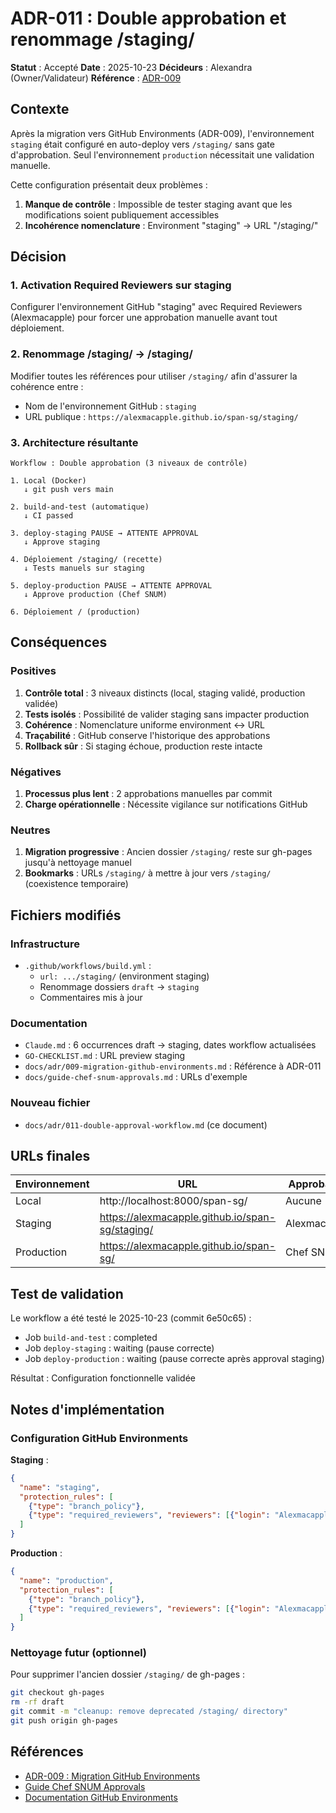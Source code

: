 # ADR-011 : Double approbation et renommage /staging/

**Statut** : Accepté
**Date** : 2025-10-23
**Décideurs** : Alexandra (Owner/Validateur)
**Référence** : [ADR-009](009-migration-github-environments.md)

## Contexte

Après la migration vers GitHub Environments (ADR-009), l'environnement `staging` était configuré en auto-deploy vers `/staging/` sans gate d'approbation. Seul l'environnement `production` nécessitait une validation manuelle.

Cette configuration présentait deux problèmes :
1. **Manque de contrôle** : Impossible de tester staging avant que les modifications soient publiquement accessibles
2. **Incohérence nomenclature** : Environment "staging" → URL "/staging/"

## Décision

### 1. Activation Required Reviewers sur staging

Configurer l'environnement GitHub "staging" avec Required Reviewers (Alexmacapple) pour forcer une approbation manuelle avant tout déploiement.

### 2. Renommage /staging/ → /staging/

Modifier toutes les références pour utiliser `/staging/` afin d'assurer la cohérence entre :
- Nom de l'environnement GitHub : `staging`
- URL publique : `https://alexmacapple.github.io/span-sg/staging/`

### 3. Architecture résultante

```
Workflow : Double approbation (3 niveaux de contrôle)

1. Local (Docker)
   ↓ git push vers main

2. build-and-test (automatique)
   ↓ CI passed

3. deploy-staging PAUSE → ATTENTE APPROVAL
   ↓ Approve staging

4. Déploiement /staging/ (recette)
   ↓ Tests manuels sur staging

5. deploy-production PAUSE → ATTENTE APPROVAL
   ↓ Approve production (Chef SNUM)

6. Déploiement / (production)
```

## Conséquences

### Positives

1. **Contrôle total** : 3 niveaux distincts (local, staging validé, production validée)
2. **Tests isolés** : Possibilité de valider staging sans impacter production
3. **Cohérence** : Nomenclature uniforme environment ↔ URL
4. **Traçabilité** : GitHub conserve l'historique des approbations
5. **Rollback sûr** : Si staging échoue, production reste intacte

### Négatives

1. **Processus plus lent** : 2 approbations manuelles par commit
2. **Charge opérationnelle** : Nécessite vigilance sur notifications GitHub

### Neutres

1. **Migration progressive** : Ancien dossier `/staging/` reste sur gh-pages jusqu'à nettoyage manuel
2. **Bookmarks** : URLs `/staging/` à mettre à jour vers `/staging/` (coexistence temporaire)

## Fichiers modifiés

### Infrastructure
- `.github/workflows/build.yml` :
  - `url: .../staging/` (environment staging)
  - Renommage dossiers `draft` → `staging`
  - Commentaires mis à jour

### Documentation
- `Claude.md` : 6 occurrences draft → staging, dates workflow actualisées
- `GO-CHECKLIST.md` : URL preview staging
- `docs/adr/009-migration-github-environments.md` : Référence à ADR-011
- `docs/guide-chef-snum-approvals.md` : URLs d'exemple

### Nouveau fichier
- `docs/adr/011-double-approval-workflow.md` (ce document)

## URLs finales

| Environnement | URL | Approbation |
|---------------|-----|-------------|
| Local | http://localhost:8000/span-sg/ | Aucune |
| Staging | https://alexmacapple.github.io/span-sg/staging/ | Alexmacapple |
| Production | https://alexmacapple.github.io/span-sg/ | Chef SNUM |

## Test de validation

Le workflow a été testé le 2025-10-23 (commit 6e50c65) :
- Job `build-and-test` : completed
- Job `deploy-staging` : waiting (pause correcte)
- Job `deploy-production` : waiting (pause correcte après approval staging)

Résultat : Configuration fonctionnelle validée

## Notes d'implémentation

### Configuration GitHub Environments

**Staging** :
```json
{
  "name": "staging",
  "protection_rules": [
    {"type": "branch_policy"},
    {"type": "required_reviewers", "reviewers": [{"login": "Alexmacapple"}]}
  ]
}
```

**Production** :
```json
{
  "name": "production",
  "protection_rules": [
    {"type": "branch_policy"},
    {"type": "required_reviewers", "reviewers": [{"login": "Alexmacapple"}]}
  ]
}
```

### Nettoyage futur (optionnel)

Pour supprimer l'ancien dossier `/staging/` de gh-pages :
```bash
git checkout gh-pages
rm -rf draft
git commit -m "cleanup: remove deprecated /staging/ directory"
git push origin gh-pages
```

## Références

- [ADR-009 : Migration GitHub Environments](009-migration-github-environments.md)
- [Guide Chef SNUM Approvals](../guide-chef-snum-approvals.md)
- [Documentation GitHub Environments](https://docs.github.com/en/actions/deployment/targeting-different-environments)
